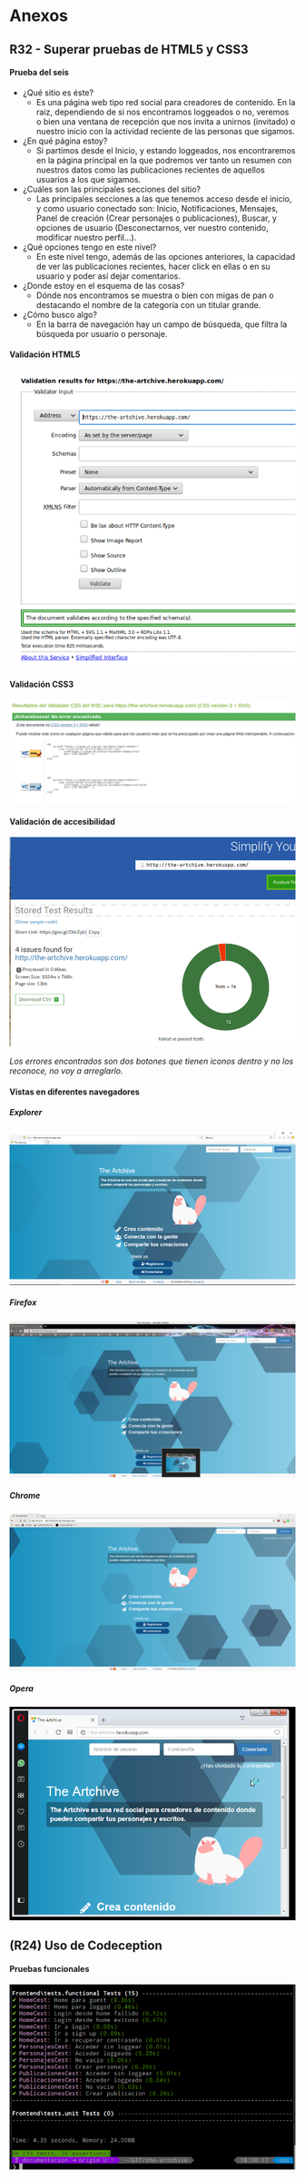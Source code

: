 # Anexos

## R32 - Superar pruebas de HTML5 y CSS3

#### Prueba del seis

- ¿Qué sitio es éste?
    - Es una página web tipo red social para creadores de contenido. En la raiz, dependiendo de si nos encontramos loggeados o no, veremos o bien una ventana de recepción que nos invita a unirnos (invitado) o nuestro inicio con la actividad reciente de las personas que sigamos.
- ¿En qué página estoy?
    - Si partimos desde el Inicio, y estando loggeados, nos encontraremos en la página principal en la que podremos ver tanto un resumen con nuestros datos como las publicaciones recientes de aquellos usuarios a los que sigamos.
- ¿Cuáles son las principales secciones del sitio?
    - Las principales secciones a las que tenemos acceso desde el inicio, y como usuario conectado son: Inicio, Notificaciones, Mensajes, Panel de creación (Crear personajes o publicaciones), Buscar, y opciones de usuario (Desconectarnos, ver nuestro contenido, modificar nuestro perfil...).
- ¿Qué opciones tengo en este nivel?
    - En este nivel tengo, además de las opciones anteriores, la capacidad de ver las publicaciones recientes, hacer click en ellas o en su usuario y poder así dejar comentarios.
- ¿Donde estoy en el esquema de las cosas?
    - Dónde nos encontramos se muestra o bien con migas de pan o destacando el nombre de la categoría con un titular grande.
- ¿Cómo busco algo?
    - En la barra de navegación hay un campo de búsqueda, que filtra la búsqueda por usuario o personaje.

#### Validación HTML5

![Validacion HTML5](images/html.png)

#### Validación CSS3

![Validacion CSS3](images/css.png)

#### Validación de accesibilidad

![Accesibilidad](images/accesibilidad.png)

*Los errores encontrados son dos botones que tienen iconos dentro y no los reconoce, no voy a arreglarlo.*

#### Vistas en diferentes navegadores

##### Explorer

![Explorer](images/explorer.png)

##### Firefox

![Firefox](images/firefox.png)

##### Chrome

![Chrome](images/chrome.png)

##### Opera

![Opera](images/opera.png)

## (R24) Uso de Codeception

#### Pruebas funcionales

![Pruebas funcionales](images/codeception.png)
